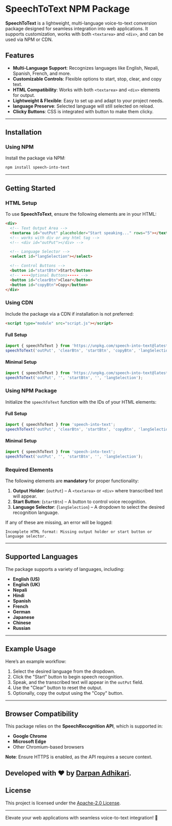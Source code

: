 # SpeechToText NPM Package  

**SpeechToText** is a lightweight, multi-language voice-to-text conversion package designed for seamless integration into web applications. It supports customization, works with both `<textarea>` and `<div>`, and can be used via NPM or CDN.  

## Features  

- **Multi-Language Support**: Recognizes languages like English, Nepali, Spanish, French, and more.  
- **Customizable Controls**: Flexible options to start, stop, clear, and copy text.  
- **HTML Compatibility**: Works with both `<textarea>` and `<div>` elements for output.  
- **Lightweight & Flexible**: Easy to set up and adapt to your project needs.  
- **language Preserve**: Selected language will still selected on reload.  
- **Clicky Buttons**: CSS is integrated with button to make them clicky.  

---

## Installation  

### Using NPM  

Install the package via NPM:  
```bash  
npm install speech-into-text  
```  

---

## Getting Started  

### HTML Setup  

To use **SpeechToText**, ensure the following elements are in your HTML:  

```html  
<div>  
  <!-- Text Output Area -->
  <textarea id="outPut" placeholder="Start speaking..." rows="5"></textarea>
  <!-- works with div or any html tag -->
  <!-- <div id="outPut"></div> -->

  <!-- Language Selector -->
  <select id="langSelection"></select>  

  <!-- Control Buttons -->
  <button id="startBtn">Start</button>
  <!-- ----Optional Buttons----- -->
  <button id="clearBtn">Clear</button>
  <button id="copyBtn">Copy</button>
</div>  
```  
### Using CDN  

Include the package via a CDN if installation is not preferred:  
```html  
<script type="module" src="script.js"></script>  
```  
#### Full Setup 
```javascript 
import { speechToText } from 'https://unpkg.com/speech-into-text@latest/index.js';
speechToText('outPut', 'clearBtn', 'startBtn', 'copyBtn', 'langSelection'); 
```
#### Minimal Setup 
```javascript
import { speechToText } from 'https://unpkg.com/speech-into-text@latest/index.js';
speechToText('outPut', '', 'startBtn', '', 'langSelection');
```

### Using NPM Package

Initialize the `speechToText` function with the IDs of your HTML elements:  

#### Full Setup  
```javascript  
import { speechToText } from 'speech-into-text';
speechToText('outPut', 'clearBtn', 'startBtn', 'copyBtn', 'langSelection');

```  

#### Minimal Setup  
```javascript  
import { speechToText } from 'speech-into-text';
speechToText('outPut', '', 'startBtn', '', 'langSelection'); 
```  

### Required Elements  

The following elements are **mandatory** for proper functionality:  

1. **Output Holder**: (`outPut`) – A `<textarea>` or `<div>` where transcribed text will appear.  
2. **Start Button**: (`startBtn`) – A button to control voice recognition.  
3. **Language Selector**: (`langSelection`) – A dropdown to select the desired recognition language.  

If any of these are missing, an error will be logged:  
```plaintext  
Incomplete HTML format: Missing output holder or start button or language selector.  
```  

---

## Supported Languages  

The package supports a variety of languages, including:  

- **English (US)**  
- **English (UK)**  
- **Nepali**  
- **Hindi**  
- **Spanish**  
- **French**  
- **German**  
- **Japanese**  
- **Chinese**  
- **Russian**  

---

## Example Usage  

Here’s an example workflow:  

1. Select the desired language from the dropdown.  
2. Click the "Start" button to begin speech recognition.  
3. Speak, and the transcribed text will appear in the `outPut` field.  
4. Use the "Clear" button to reset the output.  
5. Optionally, copy the output using the "Copy" button.  

---

## Browser Compatibility  

This package relies on the **SpeechRecognition API**, which is supported in:  

- **Google Chrome**  
- **Microsoft Edge**  
- Other Chromium-based browsers  

**Note**: Ensure HTTPS is enabled, as the API requires a secure context. 

Developed with ❤️ by [Darpan Adhikari](https://www.darpanadhikari.com.np). 
---

## License  

This project is licensed under the [Apache-2.0 License](https://opensource.org/licenses/Apache-2.0).  

---

Elevate your web applications with seamless voice-to-text integration! 🚀